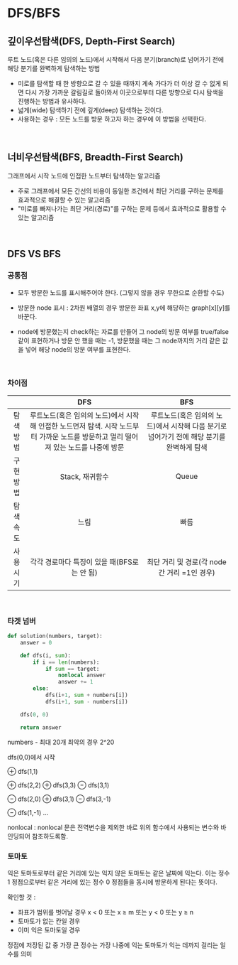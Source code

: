 # DFS/BFS

## 깊이우선탐색(DFS, Depth-First Search)

루트 노드(혹은 다른 임의의 노드)에서 시작해서 다음 분기(branch)로 넘어가기 전에 해당 분기를 완벽하게 탐색하는 방법

- 미로를 탐색할 때 한 방향으로 갈 수 있을 때까지 계속 가다가 더 이상 갈 수 없게 되면 다시 가장 가까운 갈림길로 돌아와서 이곳으로부터 다른 방향으로 다시 탐색을 진행하는 방법과 유사하다.
- 넓게(wide) 탐색하기 전에 깊게(deep) 탐색하는 것이다.
- 사용하는 경우 : 모든 노드를 방문 하고자 하는 경우에 이 방법을 선택한다.

<br/>

## 너비우선탐색(BFS, Breadth-First Search)

그래프에서 시작 노드에 인접한 노드부터 탐색하는 알고리즘

- 주로 그래프에서 모든 간선의 비용이 동일한 조건에서 최단 거리를 구하는 문제를 효과적으로 해결할 수 있는 알고리즘
- "미로를 빠져나가는 최단 거리(경로)"를 구하는 문제 등에서 효과적으로 활용할 수 있는 알고리즘

<br/>

## DFS VS BFS

### 공통점 

- 모두 방문한 노드를 표시해주어야 한다. (그렇지 않을 경우 무한으로 순환할 수도)
 
- 방문한 node 표시 : 2차원 배열의 경우 방문한 좌표 x,y에 해당하는 graph[x][y]를 바꾼다. 

- node에 방문했는지 check하는 자료를 만들어 그 node의 방문 여부를 true/false 같이 표현하거나 방문 안 했을 때는 -1, 방문했을 때는 그 node까지의 거리 같은 값을 넣어 해당 node의 방문 여부를 표현한다.

<br/>

### 차이점

||DFS|BFS|
|:---------:|:-------------------------------------------------------------------------------------------------------------------------------------:|:------------------------------------------------------------------------------------------:|
|탐색 방법| 루트노드(혹은 임의의 노드)에서 시작해 인접한 노드먼저 탐색.  시작 노드부터 가까운 노드를 방문하고 멀리 떨어져 있는 노드를 나중에 방문| 루트노드(혹은 임의의 노드)에서 시작해  다음 분기로 넘어가기 전에 해당 분기를 완벽하게 탐색|
|구현 방법|Stack, 재귀함수|Queue|
|탐색 속도|느림|빠름|
|사용 시기|각각 경로마다 특징이 있을 때(BFS로는 안 됨)|최단 거리 및 경로(각 node 간 거리 =1인 경우)|

<br/>

### 타겟 넘버


```python
def solution(numbers, target):
    answer = 0

    def dfs(i, sum):
        if i == len(numbers):
            if sum == target:
                nonlocal answer
                answer += 1
        else:
            dfs(i+1, sum + numbers[i])
            dfs(i+1, sum - numbers[i])

    dfs(0, 0)

    return answer
```
numbers - 최대 20개 
최악의 경우 2^20 

dfs(0,0)에서 시작

⊕ dfs(1,1)

⊕ dfs(2,2)
⊕ dfs(3,3)
⊖ dfs(3,1)

⊖ dfs(2,0)
⊕ dfs(3,1)
⊖ dfs(3,-1)

⊖ dfs(1,-1) ... 

nonlocal : nonlocal 문은 전역변수을 제외한 바로 위의 함수에서 사용되는 변수와 바인딩되어 참조하도록함.


### 토마토

익은 토마토로부터 같은 거리에 있는 익지 않은 토마토는 같은 날짜에 익는다.
이는 정수 1 정점으로부터 같은 거리에 있는 정수 0 정점들을 동시에 방문하게 된다는 뜻이다.

확인할 것 : 
- 좌표가 범위를 벗어날 경우 x < 0 또는 x ≥ m 또는 y < 0 또는 y ≥ n
- 토마토가 없는 칸일 경우
- 이미 익은 토마토일 경우

정점에 저장된 값 중 가장 큰 정수는 가장 나중에 익는 토마토가 익는 데까지 걸리는 일수를 의미